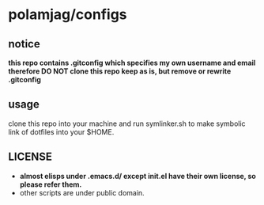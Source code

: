 # polamjag/configs

## notice
**this repo contains .gitconfig which specifies my own username and email therefore DO NOT clone this repo keep as is, but remove or rewrite .gitconfig**
## usage
clone this repo into your machine and run symlinker.sh to make symbolic link of dotfiles into your $HOME.

## LICENSE
* **almost elisps under .emacs.d/ except init.el have their own license, so please refer them.**
* other scripts are under public domain.

